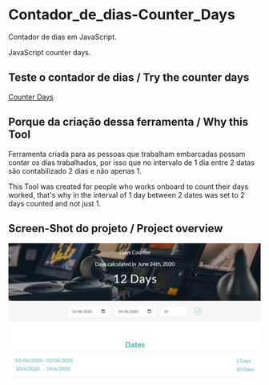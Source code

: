 # Contador_de_dias-Counter_Days

Contador de dias em JavaScript.

JavaScript counter days.

## Teste o contador de dias / Try the counter days

[Counter Days](https://gabrielmxavier.github.io/Contador_de_dias-Counter_Days/)

## Porque da criação dessa ferramenta / Why this Tool

Ferramenta criada para as pessoas que trabalham embarcadas possam contar os dias trabalhados, por isso que no intervalo de 1 dia entre 2 datas são contabilizado 2 dias e não apenas 1.

This Tool was created for people who works onboard to count their days worked, that's why in the interval of 1 day between 2 dates was set to 2 days counted and not just 1.

## Screen-Shot do projeto / Project overview

![Contador de dias](https://github.com/gabrielmxavier/Contador_de_dias-Counter_Days/blob/master/Print-Screen.jpg)
